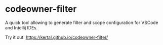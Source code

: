 # codeowner-filter

A quick tool allowing to generate filter and scope configuration for VSCode and Intellij IDEs.

Try it out:
https://kertal.github.io/codeowner-filter/
